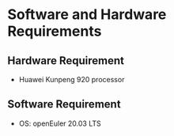 # Software and Hardware Requirements<a name="EN-US_TOPIC_0213178450"></a>

## Hardware Requirement<a name="section175931749114410"></a>

-   Huawei Kunpeng 920 processor

## Software Requirement<a name="section19201810164619"></a>

-   OS: openEuler 20.03 LTS


